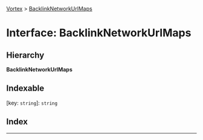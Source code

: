 [Vortex](../README.md) > [BacklinkNetworkUrlMaps](../interfaces/backlinknetworkurlmaps.md)

# Interface: BacklinkNetworkUrlMaps

## Hierarchy

**BacklinkNetworkUrlMaps**

## Indexable

\[key: `string`\]:&nbsp;`string`
## Index

---

